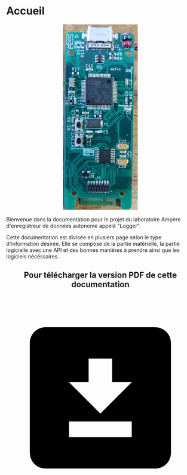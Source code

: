 # Accueil

<div align="center"><img src="img/pcb.jpg" alt="logger_img" width="200"/></div>

Bienvenue dans la documentation pour le projet du laboratoire Ampère d'enregistreur de données autonome appelé "Logger".

Cette documentation est divisée en plusiers page selon le type d'information désirée.
Elle se compose de la partie matérielle, la partie logicielle avec une API et des bonnes manières à prendre ainsi que les logiciels nécéssaires.


<div align="center">
<h2>Pour télécharger la version PDF de cette documentation</h2>
<h1><a href="pdf/documentation_logger.pdf"><span class="twemoji"><svg viewbox="0 0 24 24" xmlns="http://www.w3.org/2000/svg"><path d="M5 3h14a2 2 0 0 1 2 2v14c0 1.11-.89 2-2 2H5a2 2 0 0 1-2-2V5c0-1.1.9-2 2-2m3 14h8v-2H8v2m8-7h-2.5V7h-3v3H8l4 4 4-4z"></path></svg></span></a></h1>
</div>